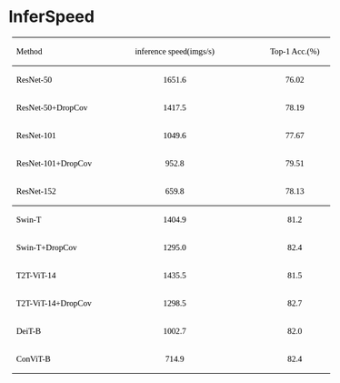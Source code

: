 # InferSpeed


<table class=MsoNormalTable  border=0  cellspacing=0  style="border-collapse:collapse;width:420.0000pt;margin-left:4.6500pt;
border:none;mso-padding-alt:0.0000pt 5.4000pt 0.0000pt 5.4000pt ;" ><tr style="height:13.5000pt;" ><td width=166  valign=center  nowrap  style="width:124.5000pt;padding:0.0000pt 5.4000pt 0.0000pt 5.4000pt ;border-left:none;
mso-border-left-alt:none;border-right:none;mso-border-right-alt:none;
border-top:1.0000pt solid rgb(0,0,0);mso-border-top-alt:0.5000pt solid rgb(0,0,0);border-bottom:none;
mso-border-bottom-alt:none;" ><p class=MsoNormal  style="mso-pagination:widow-orphan;text-align:left;vertical-align:middle;" ><span style="font-family:宋体;color:rgb(0,0,0);font-style:normal;
font-size:11.0000pt;mso-font-kerning:0.0000pt;" ><font face="宋体" >Method</font></span><span style="font-family:宋体;color:rgb(0,0,0);font-style:normal;
font-size:11.0000pt;mso-font-kerning:1.0000pt;" ><o:p></o:p></span></p></td><td width=197  valign=center  nowrap  style="width:147.7500pt;padding:0.0000pt 5.4000pt 0.0000pt 5.4000pt ;border-left:none;
mso-border-left-alt:none;border-right:none;mso-border-right-alt:none;
border-top:1.0000pt solid rgb(0,0,0);mso-border-top-alt:0.5000pt solid rgb(0,0,0);border-bottom:1.0000pt solid rgb(0,0,0);
mso-border-bottom-alt:0.5000pt solid rgb(0,0,0);" ><p class=MsoNormal  align=center  style="mso-pagination:widow-orphan;text-align:center;vertical-align:middle;" ><span style="font-family:宋体;color:rgb(0,0,0);font-style:normal;
font-size:11.0000pt;mso-font-kerning:0.0000pt;" ><font face="宋体" >inference speed(imgs/s)</font></span><span style="font-family:宋体;color:rgb(0,0,0);font-style:normal;
font-size:11.0000pt;mso-font-kerning:1.0000pt;" ><o:p></o:p></span></p></td><td width=197  valign=center  nowrap  style="width:147.7500pt;padding:0.0000pt 5.4000pt 0.0000pt 5.4000pt ;border-left:none;
mso-border-left-alt:none;border-right:none;mso-border-right-alt:none;
border-top:1.0000pt solid rgb(0,0,0);mso-border-top-alt:0.5000pt solid rgb(0,0,0);border-bottom:none;
mso-border-bottom-alt:none;" ><p class=MsoNormal  align=center  style="mso-pagination:widow-orphan;text-align:center;vertical-align:middle;" ><span style="font-family:宋体;color:rgb(0,0,0);font-style:normal;
font-size:11.0000pt;mso-font-kerning:0.0000pt;" ><font face="宋体" >Top-1 Acc.(%)</font></span><span style="font-family:宋体;color:rgb(0,0,0);font-style:normal;
font-size:11.0000pt;mso-font-kerning:1.0000pt;" ><o:p></o:p></span></p></td></tr><tr style="height:13.5000pt;" ><td valign=center  nowrap  style="padding:0.0000pt 5.4000pt 0.0000pt 5.4000pt ;border-left:none;mso-border-left-alt:none;
border-right:none;mso-border-right-alt:none;border-top:1.0000pt solid rgb(0,0,0);
mso-border-top-alt:0.5000pt solid rgb(0,0,0);border-bottom:none;mso-border-bottom-alt:none;" ><p class=MsoNormal  style="mso-pagination:widow-orphan;text-align:left;vertical-align:middle;" ><span style="font-family:宋体;color:rgb(0,0,0);font-style:normal;
font-size:11.0000pt;mso-font-kerning:0.0000pt;" ><font face="宋体" >ResNet-50</font></span><span style="font-family:宋体;color:rgb(0,0,0);font-style:normal;
font-size:11.0000pt;mso-font-kerning:1.0000pt;" ><o:p></o:p></span></p></td><td valign=center  nowrap  style="padding:0.0000pt 5.4000pt 0.0000pt 5.4000pt ;border-left:none;mso-border-left-alt:none;
border-right:none;mso-border-right-alt:none;border-top:none;
mso-border-top-alt:none;border-bottom:none;mso-border-bottom-alt:none;" ><p class=MsoNormal  align=center  style="mso-pagination:widow-orphan;text-align:center;vertical-align:middle;" ><span style="font-family:宋体;color:rgb(0,0,0);font-style:normal;
font-size:11.0000pt;mso-font-kerning:0.0000pt;" ><font face="宋体" >1651.6</font></span><span style="font-family:宋体;color:rgb(0,0,0);font-style:normal;
font-size:11.0000pt;mso-font-kerning:1.0000pt;" ><o:p></o:p></span></p></td><td valign=center  nowrap  style="padding:0.0000pt 5.4000pt 0.0000pt 5.4000pt ;border-left:none;mso-border-left-alt:none;
border-right:none;mso-border-right-alt:none;border-top:1.0000pt solid rgb(0,0,0);
mso-border-top-alt:0.5000pt solid rgb(0,0,0);border-bottom:none;mso-border-bottom-alt:none;" ><p class=MsoNormal  align=center  style="mso-pagination:widow-orphan;text-align:center;vertical-align:middle;" ><span style="font-family:宋体;color:rgb(0,0,0);font-style:normal;
font-size:11.0000pt;mso-font-kerning:0.0000pt;" ><font face="宋体" >76.02</font></span><span style="font-family:宋体;color:rgb(0,0,0);font-style:normal;
font-size:11.0000pt;mso-font-kerning:1.0000pt;" ><o:p></o:p></span></p></td></tr><tr style="height:13.5000pt;" ><td valign=center  nowrap  style="padding:0.0000pt 5.4000pt 0.0000pt 5.4000pt ;border-left:none;mso-border-left-alt:none;
border-right:none;mso-border-right-alt:none;border-top:none;
mso-border-top-alt:none;border-bottom:none;mso-border-bottom-alt:none;" ><p class=MsoNormal  style="mso-pagination:widow-orphan;text-align:left;vertical-align:middle;" ><span style="font-family:宋体;color:rgb(0,0,0);font-style:normal;
font-size:11.0000pt;mso-font-kerning:0.0000pt;" ><font face="宋体" >ResNet-50+DropCov</font></span><span style="font-family:宋体;color:rgb(0,0,0);font-style:normal;
font-size:11.0000pt;mso-font-kerning:1.0000pt;" ><o:p></o:p></span></p></td><td valign=center  nowrap  style="padding:0.0000pt 5.4000pt 0.0000pt 5.4000pt ;border-left:none;mso-border-left-alt:none;
border-right:none;mso-border-right-alt:none;border-top:none;
mso-border-top-alt:none;border-bottom:none;mso-border-bottom-alt:none;" ><p class=MsoNormal  align=center  style="mso-pagination:widow-orphan;text-align:center;vertical-align:middle;" ><span style="font-family:宋体;color:rgb(0,0,0);font-style:normal;
font-size:11.0000pt;mso-font-kerning:0.0000pt;" ><font face="宋体" >1417.5</font></span><span style="font-family:宋体;color:rgb(0,0,0);font-style:normal;
font-size:11.0000pt;mso-font-kerning:1.0000pt;" ><o:p></o:p></span></p></td><td valign=center  nowrap  style="padding:0.0000pt 5.4000pt 0.0000pt 5.4000pt ;border-left:none;mso-border-left-alt:none;
border-right:none;mso-border-right-alt:none;border-top:none;
mso-border-top-alt:none;border-bottom:none;mso-border-bottom-alt:none;" ><p class=MsoNormal  align=center  style="mso-pagination:widow-orphan;text-align:center;vertical-align:middle;" ><span style="font-family:宋体;color:rgb(0,0,0);font-style:normal;
font-size:11.0000pt;mso-font-kerning:0.0000pt;" ><font face="宋体" >78.19</font></span><span style="font-family:宋体;color:rgb(0,0,0);font-style:normal;
font-size:11.0000pt;mso-font-kerning:1.0000pt;" ><o:p></o:p></span></p></td></tr><tr style="height:13.5000pt;" ><td valign=center  nowrap  style="padding:0.0000pt 5.4000pt 0.0000pt 5.4000pt ;border-left:none;mso-border-left-alt:none;
border-right:none;mso-border-right-alt:none;border-top:none;
mso-border-top-alt:none;border-bottom:none;mso-border-bottom-alt:none;" ><p class=MsoNormal  style="mso-pagination:widow-orphan;text-align:left;vertical-align:middle;" ><span style="font-family:宋体;color:rgb(0,0,0);font-style:normal;
font-size:11.0000pt;mso-font-kerning:0.0000pt;" ><font face="宋体" >ResNet-101</font></span><span style="font-family:宋体;color:rgb(0,0,0);font-style:normal;
font-size:11.0000pt;mso-font-kerning:1.0000pt;" ><o:p></o:p></span></p></td><td valign=center  nowrap  style="padding:0.0000pt 5.4000pt 0.0000pt 5.4000pt ;border-left:none;mso-border-left-alt:none;
border-right:none;mso-border-right-alt:none;border-top:none;
mso-border-top-alt:none;border-bottom:none;mso-border-bottom-alt:none;" ><p class=MsoNormal  align=center  style="mso-pagination:widow-orphan;text-align:center;vertical-align:middle;" ><span style="font-family:宋体;color:rgb(0,0,0);font-style:normal;
font-size:11.0000pt;mso-font-kerning:0.0000pt;" ><font face="宋体" >1049.6</font></span><span style="font-family:宋体;color:rgb(0,0,0);font-style:normal;
font-size:11.0000pt;mso-font-kerning:1.0000pt;" ><o:p></o:p></span></p></td><td valign=center  nowrap  style="padding:0.0000pt 5.4000pt 0.0000pt 5.4000pt ;border-left:none;mso-border-left-alt:none;
border-right:none;mso-border-right-alt:none;border-top:none;
mso-border-top-alt:none;border-bottom:none;mso-border-bottom-alt:none;" ><p class=MsoNormal  align=center  style="mso-pagination:widow-orphan;text-align:center;vertical-align:middle;" ><span style="font-family:宋体;color:rgb(0,0,0);font-style:normal;
font-size:11.0000pt;mso-font-kerning:0.0000pt;" ><font face="宋体" >77.67</font></span><span style="font-family:宋体;color:rgb(0,0,0);font-style:normal;
font-size:11.0000pt;mso-font-kerning:1.0000pt;" ><o:p></o:p></span></p></td></tr><tr style="height:13.5000pt;" ><td valign=center  nowrap  style="padding:0.0000pt 5.4000pt 0.0000pt 5.4000pt ;border-left:none;mso-border-left-alt:none;
border-right:none;mso-border-right-alt:none;border-top:none;
mso-border-top-alt:none;border-bottom:none;mso-border-bottom-alt:none;" ><p class=MsoNormal  style="mso-pagination:widow-orphan;text-align:left;vertical-align:middle;" ><span style="font-family:宋体;color:rgb(0,0,0);font-style:normal;
font-size:11.0000pt;mso-font-kerning:0.0000pt;" ><font face="宋体" >ResNet-101+DropCov</font></span><span style="font-family:宋体;color:rgb(0,0,0);font-style:normal;
font-size:11.0000pt;mso-font-kerning:1.0000pt;" ><o:p></o:p></span></p></td><td valign=center  nowrap  style="padding:0.0000pt 5.4000pt 0.0000pt 5.4000pt ;border-left:none;mso-border-left-alt:none;
border-right:none;mso-border-right-alt:none;border-top:none;
mso-border-top-alt:none;border-bottom:none;mso-border-bottom-alt:none;" ><p class=MsoNormal  align=center  style="mso-pagination:widow-orphan;text-align:center;vertical-align:middle;" ><span style="font-family:宋体;color:rgb(0,0,0);font-style:normal;
font-size:11.0000pt;mso-font-kerning:0.0000pt;" ><font face="宋体" >952.8</font></span><span style="font-family:宋体;color:rgb(0,0,0);font-style:normal;
font-size:11.0000pt;mso-font-kerning:1.0000pt;" ><o:p></o:p></span></p></td><td valign=center  nowrap  style="padding:0.0000pt 5.4000pt 0.0000pt 5.4000pt ;border-left:none;mso-border-left-alt:none;
border-right:none;mso-border-right-alt:none;border-top:none;
mso-border-top-alt:none;border-bottom:none;mso-border-bottom-alt:none;" ><p class=MsoNormal  align=center  style="mso-pagination:widow-orphan;text-align:center;vertical-align:middle;" ><span style="font-family:宋体;color:rgb(0,0,0);font-style:normal;
font-size:11.0000pt;mso-font-kerning:0.0000pt;" ><font face="宋体" >79.51</font></span><span style="font-family:宋体;color:rgb(0,0,0);font-style:normal;
font-size:11.0000pt;mso-font-kerning:1.0000pt;" ><o:p></o:p></span></p></td></tr><tr style="height:13.5000pt;" ><td valign=center  nowrap  style="padding:0.0000pt 5.4000pt 0.0000pt 5.4000pt ;border-left:none;mso-border-left-alt:none;
border-right:none;mso-border-right-alt:none;border-top:none;
mso-border-top-alt:none;border-bottom:1.0000pt solid rgb(0,0,0);mso-border-bottom-alt:0.5000pt solid rgb(0,0,0);" ><p class=MsoNormal  style="mso-pagination:widow-orphan;text-align:left;vertical-align:middle;" ><span style="font-family:宋体;color:rgb(0,0,0);font-style:normal;
font-size:11.0000pt;mso-font-kerning:0.0000pt;" ><font face="宋体" >ResNet-152</font></span><span style="font-family:宋体;color:rgb(0,0,0);font-style:normal;
font-size:11.0000pt;mso-font-kerning:1.0000pt;" ><o:p></o:p></span></p></td><td valign=center  nowrap  style="padding:0.0000pt 5.4000pt 0.0000pt 5.4000pt ;border-left:none;mso-border-left-alt:none;
border-right:none;mso-border-right-alt:none;border-top:none;
mso-border-top-alt:none;border-bottom:1.0000pt solid rgb(0,0,0);mso-border-bottom-alt:0.5000pt solid rgb(0,0,0);" ><p class=MsoNormal  align=center  style="mso-pagination:widow-orphan;text-align:center;vertical-align:middle;" ><span style="font-family:宋体;color:rgb(0,0,0);font-style:normal;
font-size:11.0000pt;mso-font-kerning:0.0000pt;" ><font face="宋体" >659.8</font></span><span style="font-family:宋体;color:rgb(0,0,0);font-style:normal;
font-size:11.0000pt;mso-font-kerning:1.0000pt;" ><o:p></o:p></span></p></td><td valign=center  nowrap  style="padding:0.0000pt 5.4000pt 0.0000pt 5.4000pt ;border-left:none;mso-border-left-alt:none;
border-right:none;mso-border-right-alt:none;border-top:none;
mso-border-top-alt:none;border-bottom:1.0000pt solid rgb(0,0,0);mso-border-bottom-alt:0.5000pt solid rgb(0,0,0);" ><p class=MsoNormal  align=center  style="mso-pagination:widow-orphan;text-align:center;vertical-align:middle;" ><span style="font-family:宋体;color:rgb(0,0,0);font-style:normal;
font-size:11.0000pt;mso-font-kerning:0.0000pt;" ><font face="宋体" >78.13</font></span><span style="font-family:宋体;color:rgb(0,0,0);font-style:normal;
font-size:11.0000pt;mso-font-kerning:1.0000pt;" ><o:p></o:p></span></p></td></tr><tr style="height:13.5000pt;" ><td valign=center  nowrap  style="padding:0.0000pt 5.4000pt 0.0000pt 5.4000pt ;border-left:none;mso-border-left-alt:none;
border-right:none;mso-border-right-alt:none;border-top:none;
mso-border-top-alt:none;border-bottom:none;mso-border-bottom-alt:none;" ><p class=MsoNormal  style="mso-pagination:widow-orphan;text-align:left;vertical-align:middle;" ><span style="font-family:宋体;color:rgb(0,0,0);font-style:normal;
font-size:11.0000pt;mso-font-kerning:0.0000pt;" ><font face="宋体" >Swin-T</font></span><span style="font-family:宋体;color:rgb(0,0,0);font-style:normal;
font-size:11.0000pt;mso-font-kerning:1.0000pt;" ><o:p></o:p></span></p></td><td valign=center  nowrap  style="padding:0.0000pt 5.4000pt 0.0000pt 5.4000pt ;border-left:none;mso-border-left-alt:none;
border-right:none;mso-border-right-alt:none;border-top:none;
mso-border-top-alt:none;border-bottom:none;mso-border-bottom-alt:none;" ><p class=MsoNormal  align=center  style="mso-pagination:widow-orphan;text-align:center;vertical-align:middle;" ><span style="font-family:宋体;color:rgb(0,0,0);font-style:normal;
font-size:11.0000pt;mso-font-kerning:0.0000pt;" ><font face="宋体" >1404.9</font></span><span style="font-family:宋体;color:rgb(0,0,0);font-style:normal;
font-size:11.0000pt;mso-font-kerning:1.0000pt;" ><o:p></o:p></span></p></td><td valign=center  nowrap  style="padding:0.0000pt 5.4000pt 0.0000pt 5.4000pt ;border-left:none;mso-border-left-alt:none;
border-right:none;mso-border-right-alt:none;border-top:none;
mso-border-top-alt:none;border-bottom:none;mso-border-bottom-alt:none;" ><p class=MsoNormal  align=center  style="mso-pagination:widow-orphan;text-align:center;vertical-align:middle;" ><span style="font-family:宋体;color:rgb(0,0,0);font-style:normal;
font-size:11.0000pt;mso-font-kerning:0.0000pt;" ><font face="宋体" >81.2</font></span><span style="font-family:宋体;color:rgb(0,0,0);font-style:normal;
font-size:11.0000pt;mso-font-kerning:1.0000pt;" ><o:p></o:p></span></p></td></tr><tr style="height:13.5000pt;" ><td valign=center  nowrap  style="padding:0.0000pt 5.4000pt 0.0000pt 5.4000pt ;border-left:none;mso-border-left-alt:none;
border-right:none;mso-border-right-alt:none;border-top:none;
mso-border-top-alt:none;border-bottom:none;mso-border-bottom-alt:none;" ><p class=MsoNormal  style="mso-pagination:widow-orphan;text-align:left;vertical-align:middle;" ><span style="font-family:宋体;color:rgb(0,0,0);font-style:normal;
font-size:11.0000pt;mso-font-kerning:0.0000pt;" ><font face="宋体" >Swin-T+DropCov</font></span><span style="font-family:宋体;color:rgb(0,0,0);font-style:normal;
font-size:11.0000pt;mso-font-kerning:1.0000pt;" ><o:p></o:p></span></p></td><td valign=center  nowrap  style="padding:0.0000pt 5.4000pt 0.0000pt 5.4000pt ;border-left:none;mso-border-left-alt:none;
border-right:none;mso-border-right-alt:none;border-top:none;
mso-border-top-alt:none;border-bottom:none;mso-border-bottom-alt:none;" ><p class=MsoNormal  align=center  style="mso-pagination:widow-orphan;text-align:center;vertical-align:middle;" ><span style="font-family:宋体;color:rgb(0,0,0);font-style:normal;
font-size:11.0000pt;mso-font-kerning:0.0000pt;" ><font face="宋体" >1295.0 </font></span><span style="font-family:宋体;color:rgb(0,0,0);font-style:normal;
font-size:11.0000pt;mso-font-kerning:1.0000pt;" ><o:p></o:p></span></p></td><td valign=center  nowrap  style="padding:0.0000pt 5.4000pt 0.0000pt 5.4000pt ;border-left:none;mso-border-left-alt:none;
border-right:none;mso-border-right-alt:none;border-top:none;
mso-border-top-alt:none;border-bottom:none;mso-border-bottom-alt:none;" ><p class=MsoNormal  align=center  style="mso-pagination:widow-orphan;text-align:center;vertical-align:middle;" ><span style="font-family:宋体;color:rgb(0,0,0);font-style:normal;
font-size:11.0000pt;mso-font-kerning:0.0000pt;" ><font face="宋体" >82.4</font></span><span style="font-family:宋体;color:rgb(0,0,0);font-style:normal;
font-size:11.0000pt;mso-font-kerning:1.0000pt;" ><o:p></o:p></span></p></td></tr><tr style="height:13.5000pt;" ><td valign=center  nowrap  style="padding:0.0000pt 5.4000pt 0.0000pt 5.4000pt ;border-left:none;mso-border-left-alt:none;
border-right:none;mso-border-right-alt:none;border-top:none;
mso-border-top-alt:none;border-bottom:none;mso-border-bottom-alt:none;" ><p class=MsoNormal  style="mso-pagination:widow-orphan;text-align:left;vertical-align:middle;" ><span style="font-family:宋体;color:rgb(0,0,0);font-style:normal;
font-size:11.0000pt;mso-font-kerning:0.0000pt;" ><font face="宋体" >T2T-ViT-14</font></span><span style="font-family:宋体;color:rgb(0,0,0);font-style:normal;
font-size:11.0000pt;mso-font-kerning:1.0000pt;" ><o:p></o:p></span></p></td><td valign=center  nowrap  style="padding:0.0000pt 5.4000pt 0.0000pt 5.4000pt ;border-left:none;mso-border-left-alt:none;
border-right:none;mso-border-right-alt:none;border-top:none;
mso-border-top-alt:none;border-bottom:none;mso-border-bottom-alt:none;" ><p class=MsoNormal  align=center  style="mso-pagination:widow-orphan;text-align:center;vertical-align:middle;" ><span style="font-family:宋体;color:rgb(0,0,0);font-style:normal;
font-size:11.0000pt;mso-font-kerning:0.0000pt;" ><font face="宋体" >1435.5</font></span><span style="font-family:宋体;color:rgb(0,0,0);font-style:normal;
font-size:11.0000pt;mso-font-kerning:1.0000pt;" ><o:p></o:p></span></p></td><td valign=center  nowrap  style="padding:0.0000pt 5.4000pt 0.0000pt 5.4000pt ;border-left:none;mso-border-left-alt:none;
border-right:none;mso-border-right-alt:none;border-top:none;
mso-border-top-alt:none;border-bottom:none;mso-border-bottom-alt:none;" ><p class=MsoNormal  align=center  style="mso-pagination:widow-orphan;text-align:center;vertical-align:middle;" ><span style="font-family:宋体;color:rgb(0,0,0);font-style:normal;
font-size:11.0000pt;mso-font-kerning:0.0000pt;" ><font face="宋体" >81.5</font></span><span style="font-family:宋体;color:rgb(0,0,0);font-style:normal;
font-size:11.0000pt;mso-font-kerning:1.0000pt;" ><o:p></o:p></span></p></td></tr><tr style="height:13.5000pt;" ><td valign=center  nowrap  style="padding:0.0000pt 5.4000pt 0.0000pt 5.4000pt ;border-left:none;mso-border-left-alt:none;
border-right:none;mso-border-right-alt:none;border-top:none;
mso-border-top-alt:none;border-bottom:none;mso-border-bottom-alt:none;" ><p class=MsoNormal  style="mso-pagination:widow-orphan;text-align:left;vertical-align:middle;" ><span style="font-family:宋体;color:rgb(0,0,0);font-style:normal;
font-size:11.0000pt;mso-font-kerning:0.0000pt;" ><font face="宋体" >T2T-ViT-14+DropCov</font></span><span style="font-family:宋体;color:rgb(0,0,0);font-style:normal;
font-size:11.0000pt;mso-font-kerning:1.0000pt;" ><o:p></o:p></span></p></td><td valign=center  nowrap  style="padding:0.0000pt 5.4000pt 0.0000pt 5.4000pt ;border-left:none;mso-border-left-alt:none;
border-right:none;mso-border-right-alt:none;border-top:none;
mso-border-top-alt:none;border-bottom:none;mso-border-bottom-alt:none;" ><p class=MsoNormal  align=center  style="mso-pagination:widow-orphan;text-align:center;vertical-align:middle;" ><span style="font-family:宋体;color:rgb(0,0,0);font-style:normal;
font-size:11.0000pt;mso-font-kerning:0.0000pt;" ><font face="宋体" >1298.5</font></span><span style="font-family:宋体;color:rgb(0,0,0);font-style:normal;
font-size:11.0000pt;mso-font-kerning:1.0000pt;" ><o:p></o:p></span></p></td><td valign=center  nowrap  style="padding:0.0000pt 5.4000pt 0.0000pt 5.4000pt ;border-left:none;mso-border-left-alt:none;
border-right:none;mso-border-right-alt:none;border-top:none;
mso-border-top-alt:none;border-bottom:none;mso-border-bottom-alt:none;" ><p class=MsoNormal  align=center  style="mso-pagination:widow-orphan;text-align:center;vertical-align:middle;" ><span style="font-family:宋体;color:rgb(0,0,0);font-style:normal;
font-size:11.0000pt;mso-font-kerning:0.0000pt;" ><font face="宋体" >82.7</font></span><span style="font-family:宋体;color:rgb(0,0,0);font-style:normal;
font-size:11.0000pt;mso-font-kerning:1.0000pt;" ><o:p></o:p></span></p></td></tr><tr style="height:13.5000pt;" ><td valign=center  nowrap  style="padding:0.0000pt 5.4000pt 0.0000pt 5.4000pt ;border-left:none;mso-border-left-alt:none;
border-right:none;mso-border-right-alt:none;border-top:none;
mso-border-top-alt:none;border-bottom:none;mso-border-bottom-alt:none;" ><p class=MsoNormal  style="mso-pagination:widow-orphan;text-align:left;vertical-align:middle;" ><span style="font-family:宋体;color:rgb(0,0,0);font-style:normal;
font-size:11.0000pt;mso-font-kerning:0.0000pt;" ><font face="宋体" >DeiT-B</font></span><span style="font-family:宋体;color:rgb(0,0,0);font-style:normal;
font-size:11.0000pt;mso-font-kerning:1.0000pt;" ><o:p></o:p></span></p></td><td valign=center  nowrap  style="padding:0.0000pt 5.4000pt 0.0000pt 5.4000pt ;border-left:none;mso-border-left-alt:none;
border-right:none;mso-border-right-alt:none;border-top:none;
mso-border-top-alt:none;border-bottom:none;mso-border-bottom-alt:none;" ><p class=MsoNormal  align=center  style="mso-pagination:widow-orphan;text-align:center;vertical-align:middle;" ><span style="font-family:宋体;color:rgb(0,0,0);font-style:normal;
font-size:11.0000pt;mso-font-kerning:0.0000pt;" ><font face="宋体" >1002.7</font></span><span style="font-family:宋体;color:rgb(0,0,0);font-style:normal;
font-size:11.0000pt;mso-font-kerning:1.0000pt;" ><o:p></o:p></span></p></td><td valign=center  nowrap  style="padding:0.0000pt 5.4000pt 0.0000pt 5.4000pt ;border-left:none;mso-border-left-alt:none;
border-right:none;mso-border-right-alt:none;border-top:none;
mso-border-top-alt:none;border-bottom:none;mso-border-bottom-alt:none;" ><p class=MsoNormal  align=center  style="mso-pagination:widow-orphan;text-align:center;vertical-align:middle;" ><span style="font-family:宋体;color:rgb(0,0,0);font-style:normal;
font-size:11.0000pt;mso-font-kerning:0.0000pt;" ><font face="宋体" >82.0 </font></span><span style="font-family:宋体;color:rgb(0,0,0);font-style:normal;
font-size:11.0000pt;mso-font-kerning:1.0000pt;" ><o:p></o:p></span></p></td></tr><tr style="height:13.5000pt;" ><td valign=center  nowrap  style="padding:0.0000pt 5.4000pt 0.0000pt 5.4000pt ;border-left:none;mso-border-left-alt:none;
border-right:none;mso-border-right-alt:none;border-top:none;
mso-border-top-alt:none;border-bottom:1.0000pt solid windowtext;mso-border-bottom-alt:0.5000pt solid windowtext;" ><p class=MsoNormal  style="mso-pagination:widow-orphan;text-align:left;vertical-align:middle;" ><span style="font-family:宋体;color:rgb(0,0,0);font-style:normal;
font-size:11.0000pt;mso-font-kerning:0.0000pt;" ><font face="宋体" >ConViT-B</font></span><span style="font-family:宋体;color:rgb(0,0,0);font-style:normal;
font-size:11.0000pt;mso-font-kerning:1.0000pt;" ><o:p></o:p></span></p></td><td valign=center  nowrap  style="padding:0.0000pt 5.4000pt 0.0000pt 5.4000pt ;border-left:none;mso-border-left-alt:none;
border-right:none;mso-border-right-alt:none;border-top:none;
mso-border-top-alt:none;border-bottom:1.0000pt solid rgb(0,0,0);mso-border-bottom-alt:0.5000pt solid rgb(0,0,0);" ><p class=MsoNormal  align=center  style="mso-pagination:widow-orphan;text-align:center;vertical-align:middle;" ><span style="font-family:宋体;color:rgb(0,0,0);font-style:normal;
font-size:11.0000pt;mso-font-kerning:0.0000pt;" ><font face="宋体" >714.9</font></span><span style="font-family:宋体;color:rgb(0,0,0);font-style:normal;
font-size:11.0000pt;mso-font-kerning:1.0000pt;" ><o:p></o:p></span></p></td><td valign=center  nowrap  style="padding:0.0000pt 5.4000pt 0.0000pt 5.4000pt ;border-left:none;mso-border-left-alt:none;
border-right:none;mso-border-right-alt:none;border-top:none;
mso-border-top-alt:none;border-bottom:1.0000pt solid rgb(0,0,0);mso-border-bottom-alt:0.5000pt solid rgb(0,0,0);" ><p class=MsoNormal  align=center  style="mso-pagination:widow-orphan;text-align:center;vertical-align:middle;" ><span style="font-family:宋体;color:rgb(0,0,0);font-style:normal;
font-size:11.0000pt;mso-font-kerning:0.0000pt;" ><font face="宋体" >82.4</font></span><span style="font-family:宋体;color:rgb(0,0,0);font-style:normal;
font-size:11.0000pt;mso-font-kerning:1.0000pt;" ><o:p></o:p></span></p></td></tr></table>
